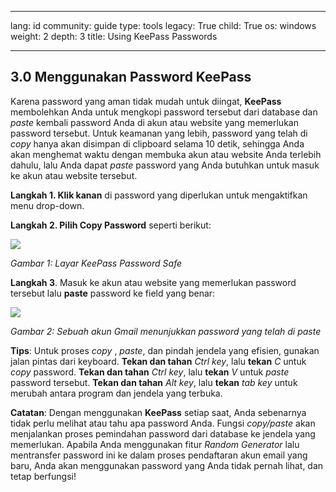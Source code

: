

---

lang: id
community: guide
type: tools
legacy: True
child: True
os: windows
weight: 2
depth: 3
title: Using KeePass Passwords 

---

## 3.0 Menggunakan Password KeePass ##

Karena password yang aman tidak mudah untuk diingat, **KeePass** membolehkan Anda untuk mengkopi password tersebut dari database dan *paste* kembali password Anda di akun atau website yang memerlukan password tersebut. Untuk keamanan yang lebih, password yang telah di *copy*  hanya akan disimpan di clipboard selama 10 detik, sehingga Anda akan menghemat waktu dengan membuka akun atau website Anda terlebih dahulu, lalu Anda dapat *paste* password yang Anda butuhkan untuk masuk ke akun atau website tersebut.

**Langkah 1. Klik kanan** di password yang diperlukan untuk mengaktifkan menu drop-down. 

**Langkah 2. Pilih Copy Password** seperti berikut:

![](/sbox/screen/keepass-en/37.png)

*Gambar 1: Layar KeePass Password Safe*

**Langkah 3**.  Masuk ke akun atau website yang memerlukan password tersebut lalu **paste** password ke field yang benar:

![](/sbox/screen/keepass-en/38.png)

*Gambar 2: Sebuah akun Gmail menunjukkan password yang telah di paste*

**Tips**: Untuk proses *copy* , *paste*, dan pindah jendela yang efisien, gunakan jalan pintas dari keyboard. **Tekan dan tahan** *Ctrl key*, lalu **tekan** *C* untuk *copy*  password. **Tekan dan tahan** *Ctrl key*, lalu **tekan** *V* untuk *paste* password tersebut. **Tekan dan tahan** *Alt key*, lalu **tekan** *tab key* untuk merubah antara program dan jendela yang terbuka.

**Catatan**: Dengan menggunakan **KeePass** setiap saat, Anda sebenarnya tidak perlu melihat atau tahu apa password Anda. Fungsi *copy/paste* akan menjalankan proses pemindahan  password dari database ke jendela yang memerlukan. Apabila Anda menggunakan fitur *Random Generator* lalu mentransfer password ini ke dalam proses pendaftaran akun email yang baru, Anda akan menggunakan password yang Anda tidak pernah lihat, dan tetap berfungsi!

